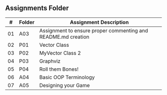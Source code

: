 ##  Assignments Folder

|   #   | Folder            | Assignment Description |
| :---: | -----------       | ---------------------- |
|   01  |  A03              | Assignment to ensure proper commenting and README.md creation |
|   02  |  P01              | Vector Class  |
|   03  |  P02              | MyVector Class 2  |
|   04  |  P03              | Graphviz  |
|   05  |  P04              | Roll them Bones!  |
|   06  |  A04              | Basic OOP Terminology |
|   07  |  A05              | Designing your Game  |
